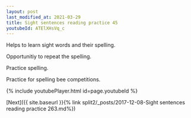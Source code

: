 ```yaml
---
layout: post
last_modified_at: 2021-03-29
title: Sight sentences reading practice 45
youtubeId: ATElXHsVq_c
---
```

 
 
Helps to learn sight words and their spelling.

Opportunitiy to repeat the spelling. 

Practice spelling. 
 
Practice for spelling bee competitions. 
 
{% include youtubePlayer.html id=page.youtubeId %}
 
 

[Next]({{ site.baseurl }}{% link  split2/_posts/2017-12-08-Sight sentences reading practice 263.md%})
 
